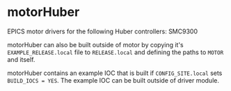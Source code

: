 # motorHuber
EPICS motor drivers for the following Huber controllers: SMC9300

motorHuber can also be built outside of motor by copying it's ``EXAMPLE_RELEASE.local`` file to ``RELEASE.local`` and defining the paths to ``MOTOR`` and itself.

motorHuber contains an example IOC that is built if ``CONFIG_SITE.local`` sets ``BUILD_IOCS = YES``.  The example IOC can be built outside of driver module.

